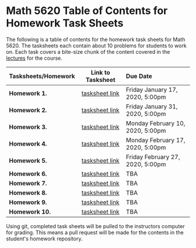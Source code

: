 # Math 5620 Table of Contents for Homework Task Sheets

The following is a table of contents for the homework task sheets for Math 5620.
The tasksheets each contain about 10 problems for students to work on. Each
task covers a bite-size chunk of the content covered in the
[lectures](https://jvkoebbe.github.io/math5620/lectures/toc_lectures) for the
course.

  | Tasksheets/Homework | Link to Tasksheet | Due Date |
  | ------------------- | :---------------: | :------- |
  | **Homework 1.** | [tasksheet link](https://jvkoebbe.github.io/math5620/tasksheets/html/tasksheet_01.html) | Friday January 17, 2020, 5:00pm |
  | **Homework 2.** | [tasksheet link](https://jvkoebbe.github.io/math5620/tasksheets/html/tasksheet_02.html) | Friday January 31, 2020, 5:00pm |
  | **Homework 3.** | [tasksheet link](https://jvkoebbe.github.io/math5620/tasksheets/html/tasksheet_03.html) | Monday February 10, 2020, 5:00pm
  | **Homework 4.** | [tasksheet link](https://jvkoebbe.github.io/math5620/tasksheets/html/tasksheet_04.html) | Monday February 17, 2020, 5:00pm
  | **Homework 5.** | [tasksheet link](https://jvkoebbe.github.io/math5620/tasksheets/html/tasksheet_05.html) | Friday February 27, 2020, 5:00pm
  | **Homework 6.** | [tasksheet link](https://jvkoebbe.github.io/math5620/tasksheets/html/tasksheet_06.html) | TBA
  | **Homework 7.** | [tasksheet link](https://jvkoebbe.github.io/math5620/tasksheets/html/tasksheet_07.html) | TBA
  | **Homework 8.** | [tasksheet link](https://jvkoebbe.github.io/math5620/tasksheets/html/tasksheet_08.html) | TBA
  | **Homework 9.** | [tasksheet link](https://jvkoebbe.github.io/math5620/tasksheets/html/tasksheet_09.html) | TBA
  | **Homework 10.** | [tasksheet link](https://jvkoebbe.github.io/math5620/tasksheets/html/tasksheet_10.html) | TBA

Using git, completed task sheets will be pulled to the instructors computer for
grading. This means a pull request will be made for the contents in the
student's homework repository.
